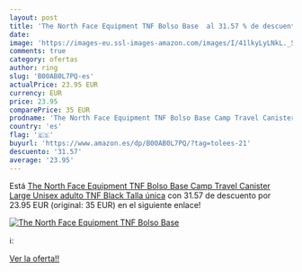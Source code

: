 ```yaml
---
layout: post
title: 'The North Face Equipment TNF Bolso Base  al 31.57 % de descuento'
date: 
image: 'https://images-eu.ssl-images-amazon.com/images/I/41lkyLyLNkL._SL200_.jpg'
comments: true
category: ofertas
author: ring
slug: 'B00AB0L7PQ-es'
actualPrice: 23.95 EUR
currency: EUR
price: 23.95
comparePrice: 35 EUR
prodname: 'The North Face Equipment TNF Bolso Base Camp Travel Canister Large  Unisex adulto  TNF Black  Talla única'
country: 'es'
flag: '🇪🇸'
buyurl: 'https://www.amazon.es/dp/B00AB0L7PQ/?tag=tolees-21'
descuento: '31.57'
average: '23.95'
---
```


Está [The North Face Equipment TNF Bolso Base Camp Travel Canister Large  Unisex adulto  TNF Black  Talla única](https://www.amazon.es/dp/B00AB0L7PQ/?tag=tolees-21) con 31.57 de descuento por 23.95 EUR (original: 35 EUR) en el siguiente enlace!

[![The North Face Equipment TNF Bolso Base ](https://images-eu.ssl-images-amazon.com/images/I/41lkyLyLNkL._SL200_.jpg)](https://www.amazon.es/dp/B00AB0L7PQ/?tag=tolees-21)

ℹ️:


[Ver la oferta!!](https://www.amazon.es/dp/B00AB0L7PQ/?tag=tolees-21)
